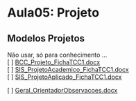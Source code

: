 # Aula05: Projeto

## Modelos Projetos

Não usar, só para conhecimento ...  
[ ] [BCC_Projeto_FichaTCC1.docx](Material/BCC_Projeto_FichaTCC1.docx "BCC_Projeto_FichaTCC1.docx")  
[ ] [SIS_ProjetoAcademico_FichaTCC1.docx](Material/SIS_ProjetoAcademico_FichaTCC1.docx "SIS_ProjetoAcademico_FichaTCC1.docx")  
[ ] [SIS_ProjetoAplicado_FichaTCC1.docx](Material/SIS_ProjetoAplicado_FichaTCC1.docx "SIS_ProjetoAplicado_FichaTCC1.docx")  

[ ] [Geral_OrientadorObservacoes.docx](Material/Geral_OrientadorObservacoes.docx "Geral_OrientadorObservacoes.docx")  